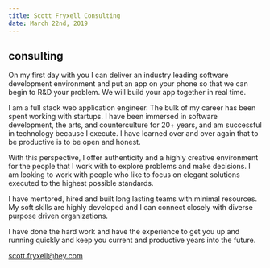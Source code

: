 ```yaml
---
title: Scott Fryxell Consulting
date: March 22nd, 2019
---
```


## consulting

On my first day with you I can deliver an industry leading software development environment and put an app on your phone so that we can begin to R&D your problem. We will build your app together in real time.

I am a full stack web application engineer. The bulk of my career has been spent working with startups.  I have been immersed in software development, the arts, and counterculture for 20+ years, and am successful in technology because I execute. I have learned over and over again that to be productive is to be open and honest.

With this perspective, I offer authenticity and a highly creative environment for the people that I work with to explore problems and make decisions. I am looking to work with people who like to focus on elegant solutions executed to the highest possible standards.

I have mentored, hired and built long lasting teams with minimal resources. My soft skills are highly developed and I can connect closely with diverse purpose driven organizations.

I have done the hard work and have the experience to get you up and running quickly and keep you current and productive years into the future.

<scott.fryxell@hey.com>
